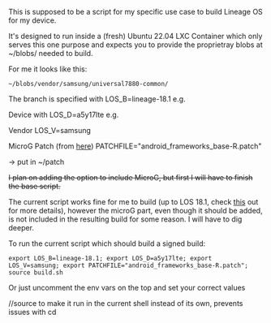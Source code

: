 This is supposed to be a script for my specific use case to build Lineage OS for my device.

It's designed to run inside a (fresh) Ubuntu 22.04 LXC Container which only serves this one purpose and expects you to provide the proprietray blobs at ~/blobs/ needed to build.

For me it looks like this:

`~/blobs/vendor/samsung/universal7880-common/`

The branch is specified with LOS_B=lineage-18.1 e.g.

Device with LOS_D=a5y17lte e.g.

Vendor LOS_V=samsung

MicroG Patch (from [here](https://github.com/lineageos4microg/docker-lineage-cicd/tree/master/src/signature_spoofing_patches)) PATCHFILE="android_frameworks_base-R.patch"

-> put in ~/patch

~~I plan on adding the option to include MicroG, but first I will have to finish the base script.~~

The current script works fine for me to build (up to LOS 18.1, check [this](https://wiki.lineageos.org/signing_builds) out for more details), however the microG part, even though it should be added, is not included in the resulting build for some reason. I will have to dig deeper.

To run the current script which should build a signed build:

`export LOS_B=lineage-18.1; export LOS_D=a5y17lte; export LOS_V=samsung; export PATCHFILE="android_frameworks_base-R.patch"; source build.sh`

Or just uncomment the env vars on the top and set your correct values

//source to make it run in the current shell instead of its own, prevents issues with cd
